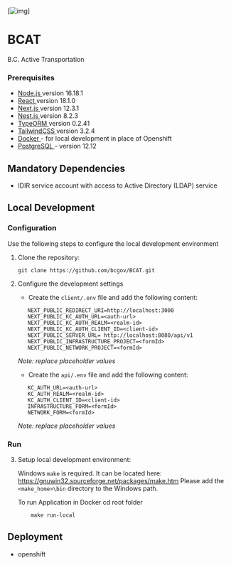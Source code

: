 [![img](https://img.shields.io/badge/Lifecycle-Experimental-339999)]

# BCAT

B.C. Active Transportation

### Prerequisites

- <a href='https://nodejs.org/en/download/' target='_blank'> Node.js </a> version 16.18.1
- <a href='https://reactjs.org/docs/getting-started.html' target='_blank' > React </a> version 18.1.0
- <a href='https://nextjs.org/' target='_blank' > Next.js </a> version 12.3.1
- <a href='https://nestjs.com/' target='_blank' > Nest.js </a> version 8.2.3
- <a href='https://typeorm.io/' target='_blank' >TypeORM </a> version 0.2.41
- <a href='https://tailwindcss.com/docs/installation' target='_blank' >TailwindCSS </a> version 3.2.4
- <a href='https://www.docker.com/products/docker-desktop/' target='_blank' > Docker </a> - for local development in place of Openshift
- <a href='https://www.postgresql.org/download/' target='_blank' >PostgreSQL </a> - version 12.12

## Mandatory Dependencies

- IDIR service account with access to Active Directory (LDAP) service

## Local Development

### Configuration

Use the following steps to configure the local development environment

1. Clone the repository:

   ```
   git clone https://github.com/bcgov/BCAT.git

   ```

2. Configure the development settings

   - Create the `client/.env` file and add the following content:

   ```
      NEXT_PUBLIC_REDIRECT_URI=http://localhost:3000
      NEXT_PUBLIC_KC_AUTH_URL=<auth-url>
      NEXT_PUBLIC_KC_AUTH_REALM=<realm-id>
      NEXT_PUBLIC_KC_AUTH_CLIENT_ID=<client-id>
      NEXT_PUBLIC_SERVER_URL= http://localhost:8080/api/v1
      NEXT_PUBLIC_INFRASTRUCTURE_PROJECT=<formId>
      NEXT_PUBLIC_NETWORK_PROJECT=<formId>
   ```

   _Note: replace placeholder values_

   - Create the `api/.env` file and add the following content:

   ```
      KC_AUTH_URL=<auth-url>
      KC_AUTH_REALM=<realm-id>
      KC_AUTH_CLIENT_ID=<client-id>
      INFRASTRUCTURE_FORM=<formId>
      NETWORK_FORM=<formId>
   ```

   _Note: replace placeholder values_

### Run

3. Setup local development environment:

   Windows `make` is required. It can be located here: https://gnuwin32.sourceforge.net/packages/make.htm Please add the `<make_home>\bin` directory to the Windows path.

   To run Application in Docker
   cd root folder

   ```
       make run-local

   ```

## Deployment

- openshift